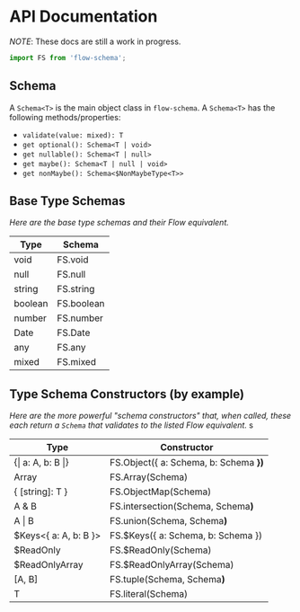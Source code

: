# API Documentation

_NOTE_: These docs are still a work in progress.

```js
import FS from 'flow-schema';
```

## Schema

A `Schema<T>` is the main object class in `flow-schema`. A `Schema<T>` has the following methods/properties:

- `validate(value: mixed): T`
- `get optional(): Schema<T | void>`
- `get nullable(): Schema<T | null>`
- `get maybe(): Schema<T | null | void>`
- `get nonMaybe(): Schema<$NonMaybeType<T>>`

## Base Type Schemas

_Here are the base type schemas and their Flow equivalent._

| Type    | Schema     |
|---------|------------|
| void    | FS.void    |
| null    | FS.null    |
| string  | FS.string  |
| boolean | FS.boolean |
| number  | FS.number  |
| Date    | FS.Date    |
| any     | FS.any     |
| mixed   | FS.mixed   |

## Type Schema Constructors (by example)

_Here are the more powerful "schema constructors" that, when called, these each return a `Schema` that validates to the listed Flow equivalent._
s

| Type                  | Constructor                               |
|-----------------------|-------------------------------------------|
| {&#124; a: A, b: B &#124;}      | FS.Object({ a: Schema<A>, b: Schema<B> }) |
| Array<T>              | FS.Array(Schema<T>)                       |
| { [string]: T }       | FS.ObjectMap(Schema<T>)                   |
| A & B                 | FS.intersection(Schema<A>, Schema<B>)     |
| A &#124; B                 | FS.union(Schema<A>, Schema<B>)            |
| $Keys<{ a: A, b: B }> | FS.$Keys({ a: Schema, b: Schema })        |
| $ReadOnly<T>          | FS.$ReadOnly(Schema<T>)                   |
| $ReadOnlyArray<T>     | FS.$ReadOnlyArray(Schema<T>)              |
| [A, B]                | FS.tuple(Schema<A>, Schema<B>)            |
| T                     | FS.literal<T>(Schema<T>)                  |